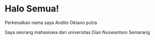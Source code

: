 # Halo Semua!

Perkenalkan nama saya Andito Oktano putra

Saya seorang mahasiswa dari universitas Dian Nuswantoro Semarang
